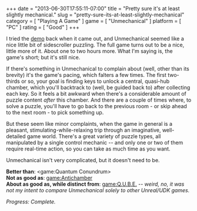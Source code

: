+++
date = "2013-06-30T17:55:11-07:00"
title = "Pretty sure it's at least slightly mechanical."
slug = "pretty-sure-its-at-least-slightly-mechanical"
category = [ "Playing A Game" ]
game = [ "Unmechanical" ]
platform = [ "PC" ]
rating = [ "Good" ]
+++

I tried the <a href="http://store.steampowered.com/app/211180/">demo</a> back when it came out, and Unmechanical seemed like a nice little bit of sidescroller puzzling.  The full game turns out to be a nice, little more of it.  About one to two hours more.  What I'm saying is, the game's short; but it's still nice.

If there's something in Unmechanical to complain about (well, other than its brevity) it's the game's pacing, which falters a few times.  The first two-thirds or so, your goal is finding keys to unlock a central, quasi-hub chamber, which you'll backtrack to (well, be guided back to) after collecting each key.  So it feels a bit awkward when there's a considerable amount of puzzle content <i>after</i> this chamber.  And there are a couple of times where, to solve a puzzle, you'll have to go back to the previous room - or skip ahead to the next room - to pick something up.

But these seem like minor complaints, when the game in general is a pleasant, stimulating-while-relaxing trip through an imaginative, well-detailed game world.  There's a great variety of puzzle types, all manipulated by a single control mechanic -- and only one or two of them require real-time action, so you can take as much time as you want.

Unmechanical isn't very complicated, but it doesn't need to be.

<b>Better than</b>: <game:Quantum Conundrum>  
<b>Not as good as</b>: <game:Antichamber>  
<b>About as good as, while distinct from</b>: <game:Q.U.B.E.> -- <i>weird, no, it was not my intent to compare Unmechanical solely to other Unreal/UDK games.</i>

<i>Progress: Complete.</i>